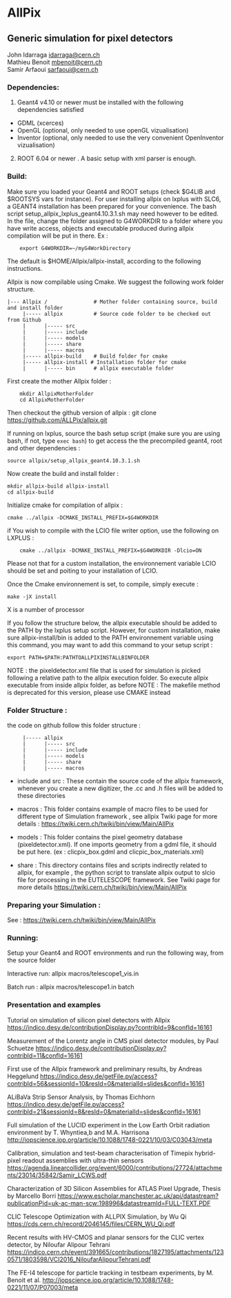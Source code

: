 
# AllPix     		    
## Generic simulation for pixel detectors	
                                                                                      
John Idarraga <idarraga@cern.ch>        
Mathieu Benoit <mbenoit@cern.ch>  
Samir Arfaoui  <sarfaoui@cern.ch>     

### Dependencies:

1) Geant4 v4.10 or newer must be installed with the following dependencies
satisfied

- GDML (xcerces)
- OpenGL (optional, only needed to use openGL vizualisation)
- Inventor  (optional, only needed to use the very convenient OpenInventor vizualisation)

2) ROOT 6.04 or newer .  A basic setup with xml parser is enough.

### Build:

Make sure you loaded your Geant4 and ROOT setups (check $G4LIB and $ROOTSYS vars for instance). For user installing allpix on lxplus with SLC6, a GEANT4 installation has been prepared for your convenience. The bash script setup_allpix_lxplus_geant4.10.3.1.sh may need however to be edited. In the file, change the folder assigned to G4WORKDIR to a folder where you have write access, objects and executable produced during allpix compilation will be put in there. Ex : 
```	  
    export G4WORKDIR=~/myG4WorkDirectory	
```	

The default is $HOME/Allpix/allpix-install, according to the following instructions.

Allpix is now compilable using Cmake. We suggest the following work folder structure. 	 
```	
|--- Allpix /  				# Mother folder containing source, build and install folder
	 |----- allpix 			# Source code folder to be checked out from Github 
	 |      |----- src 
	 |      |----- include
	 |      |----- models
	 |      |----- share
	 |      |----- macros 	 
	 |----- allpix-build 	# Build folder for cmake 
	 |----- allpix-install # Installation folder for cmake 
	 |		|----- bin		# allpix executable folder
```
First create the mother Allpix folder : 	
``` 
	mkdir AllpixMotherFolder 
	cd AllpixMotherFolder
``` 

Then checkout the github version of allpix : 
    git clone https://github.com/ALLPix/allpix.git

If running on lxplus, source the bash setup script (make sure you are using bash, if not, type ```exec bash```) to get access the the precompiled geant4, root and other dependencies : 

``` 
source allpix/setup_allpix_geant4.10.3.1.sh
```
Now create the build and install folder : 

	mkdir allpix-build allpix-install
	cd allpix-build 

Initialize cmake for compilation of allpix : 

	cmake ../allpix -DCMAKE_INSTALL_PREFIX=$G4WORKDIR	

if You wish to compile with the LCIO file writer option, use the following on LXPLUS :
```
	cmake ../allpix -DCMAKE_INSTALL_PREFIX=$G4WORKDIR -Dlcio=ON	
```

Please not that for a custom installation, the environnement variable LCIO should be set and poiting to your installation of LCIO. 
	
Once the Cmake environnement is set, to compile, simply execute : 

	make -jX install 

X is a number of processor 
	
If you follow the structure below, the allpix executable should be added to the PATH by the lxplus setup script. However, for custom installation, make sure allpix-install/bin is added to the PATH environnement variable using this command, you may want to add this command to your setup script : 

	export PATH=$PATH:PATHTOALLPIXINSTALLBINFOLDER
	
NOTE : the pixeldetector.xml file that is used for simulation is picked following a relative path to the allpix execution folder. So execute allpix executable from inside allpix folder, as before
NOTE : The makefile method is deprecated for this version, please use CMAKE instead 
	

### Folder Structure : 


the code on github follow this folder structure : 

```
	 |----- allpix 			
	 |      |----- src 
	 |      |----- include
	 |      |----- models
	 |      |----- share
	 |      |----- macros 	
```

- include and src : These contain the source code of the allpix framework, whenever you create a new digitizer, the .cc and  .h
files will be added to these directories 

- macros : This folder contains example of macro files to be used for different type of Simulation framework , see allpix Twiki
page for more details : https://twiki.cern.ch/twiki/bin/view/Main/AllPix

- models : This folder contains the pixel geometry database (pixeldetector.xml). If one imports geometry from a gdml file, it
should be put here. (ex : clicpix_box.gdml and clicpic_box_materials.xml)

- share :  This directory contains files and scripts indirectly related to allpix, for example , the python script to translate
allpix output to slcio file for processing in the EUTELESCOPE framework. See Twiki page for more details https://twiki.cern.ch/twiki/bin/view/Main/AllPix
	
	

### Preparing your Simulation : 

See : https://twiki.cern.ch/twiki/bin/view/Main/AllPix


	
### Running:

Setup your Geant4 and ROOT environments and run the following
way, from the source folder

Interactive run:
    allpix macros/telescope1_vis.in

Batch run : 
    allpix macros/telescope1.in batch
    
    
    
### Presentation and examples

Tutorial on simulation of silicon pixel detectors with Allpix
https://indico.desy.de/contributionDisplay.py?contribId=9&confId=16161

Measurement of the Lorentz angle in CMS pixel detector modules, by Paul Schuetze
https://indico.desy.de/contributionDisplay.py?contribId=11&confId=16161

First use of the Allpix framework and preliminary results, by Andreas Heggelund
https://indico.desy.de/getFile.py/access?contribId=56&sessionId=10&resId=0&materialId=slides&confId=16161

ALiBaVa Strip Sensor Analysis, by Thomas Eichhorn
https://indico.desy.de/getFile.py/access?contribId=21&sessionId=8&resId=0&materialId=slides&confId=16161

Full simulation of the LUCID experiment in the Low Earth Orbit radiation environment by T. Whyntiea,b and M.A. Harrisona
http://iopscience.iop.org/article/10.1088/1748-0221/10/03/C03043/meta

Calibration, simulation and test-beam characterisation of Timepix hybrid-pixel readout assemblies with ultra-thin sensors 
https://agenda.linearcollider.org/event/6000/contributions/27724/attachments/23014/35842/Samir_LCWS.pdf

Characterization of 3D Silicon Assemblies for ATLAS Pixel Upgrade, Thesis by Marcello Borri
https://www.escholar.manchester.ac.uk/api/datastream?publicationPid=uk-ac-man-scw:198996&datastreamId=FULL-TEXT.PDF

CLIC Telescope Optimization with ALLPIX Simulation, by Wu Qi
https://cds.cern.ch/record/2046145/files/CERN_WU_Qi.pdf

Recent results with HV-CMOS and planar sensors for the CLIC vertex detector, by Niloufar Alipour Tehrani
https://indico.cern.ch/event/391665/contributions/1827195/attachments/1230571/1803598/VCI2016_NiloufarAlipourTehrani.pdf

The FE-I4 telescope for particle tracking in testbeam experiments, by M. Benoit et al.
http://iopscience.iop.org/article/10.1088/1748-0221/11/07/P07003/meta








